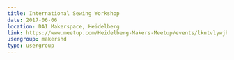 ```yaml
---
title: International Sewing Workshop
date: 2017-06-06
location: DAI Makerspace, Heidelberg
link: https://www.meetup.com/Heidelberg-Makers-Meetup/events/lkntvlywjbjb/
usergroup: makershd
type: usergroup
---
```


